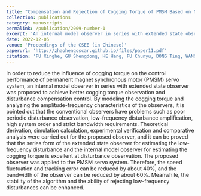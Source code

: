 ```yaml
---
title: "Compensation and Rejection of Cogging Torque of PMSM Based on Novel Internal Model Observer in Series With Extended State Observer"
collection: publications
category: manuscripts
permalink: /publication/2009-number-1
excerpt: 'An internal model observer in series with extended state observer was proposed to achieve better cogging torque observation and disturbance compensation control.'
date: 2022-12-05
venue: 'Proceedings of the CSEE (in Chinese)'
paperurl: 'http://zhaohengoscar.github.io/files/paper11.pdf'
citation: 'FU Xinghe, GU Shengdong, HE Hang, FU Chunyu, DONG Ting, WANG Zhaoheng. &quot;Compensation and Rejection of Cogging Torque of PMSM Based on Novel Internal Model Observer in Series With Extended State Observer.&quot; <i>Proceedings of the CSEE (in Chinese)</i>. vol. 42, no. 23, pp. 8729-8740, 2022.'
---
```


In order to reduce the influence of cogging torque on the control performance of permanent magnet synchronous motor (PMSM) servo system, an internal model observer in series with extended state observer was proposed to achieve better cogging torque observation and disturbance compensation control. By modeling the cogging torque and analyzing the amplitude-frequency characteristics of the observers, it is pointed out that the conventional observers have problems such as poor periodic disturbance observation, low-frequency disturbance amplification, high system order and strict bandwidth requirements. Theoretical derivation, simulation calculation, experimental verification and comparative analysis were carried out for the proposed observer, and it can be proved that the series form of the extended state observer for estimating the low-frequency disturbance and the internal model observer for estimating the cogging torque is excellent at disturbance observation. The proposed observer was applied to the PMSM servo system. Therefore, the speed fluctuation and tracking error can be reduced by about 40%, and the bandwidth of the observer can be reduced by about 60%. Meanwhile, the stability of the algorithm and the ability of rejecting low-frequency disturbances can be enhanced. 
